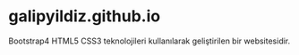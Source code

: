 # galipyildiz.github.io
Bootstrap4 HTML5 CSS3 teknolojileri kullanılarak geliştirilen bir websitesidir.
